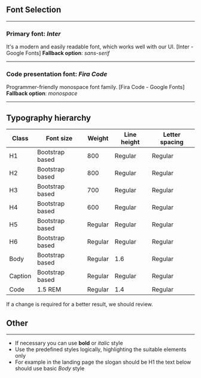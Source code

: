 ## Font Selection
---
### Primary font: *Inter*
It's a modern and easily readable font, which works well with our UI.
[Inter - Google Fonts]
**Fallback option**: *sans-serif* 

---
### Code presentation font: *Fira Code*
Programmer-friendly monospace font family.
[Fira Code - Google Fonts]
**Fallback option**: *monospace*

---
## Typography hierarchy

| Class   | Font size       | Weight  | Line height | Letter spacing |
| ------- | --------------- | ------- | ----------- | -------------- |
| H1      | Bootstrap based | 800     | Regular     | Regular        |
| H2      | Bootstrap based | 800     | Regular     | Regular        |
| H3      | Bootstrap based | 700     | Regular     | Regular        |
| H4      | Bootstrap based | 600     | Regular     | Regular        |
| H5      | Bootstrap based | Regular | Regular     | Regular        |
| H6      | Bootstrap based | Regular | Regular     | Regular        |
| Body    | Bootstrap based | Regular | 1.6         | Regular        |
| Caption | Bootstrap based | Regular | Regular     | Regular        |
| Code    | 1.5 REM         | Regular | 1.4         | Regular        |
If a change is required for a better result, we should review.
## Other
---
- If necessary you can use **bold** or *italic* style
- Use the predefined styles logically, highlighting the suitable elements only
- For example in the landing page the slogan should be H1 the text below should use basic *Body* style

